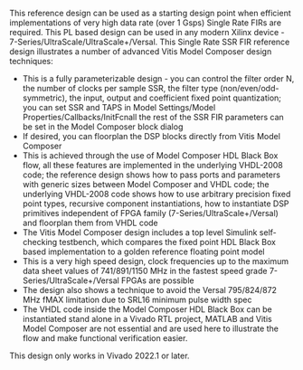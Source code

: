 This reference design can be used as a starting design point when efficient implementations of very high data rate (over 1 Gsps) Single Rate FIRs are required. This PL based design can be used in any modern Xilinx device - 7-Series/UltraScale/UltraScale+/Versal. This Single Rate SSR FIR reference design illustrates a number of advanced Vitis Model Composer design techniques: 

-	This is a fully parameterizable design - you can control the filter order N, the number of clocks per sample SSR, the filter type (non/even/odd-symmetric), the input, output and coefficient fixed point quantization; you can set SSR and TAPS in Model Settings/Model Properties/Callbacks/InitFcnall the rest of the SSR FIR parameters can be set in the Model Composer block dialog
-	If desired, you can floorplan the DSP blocks directly from Vitis Model Composer
-	This is achieved through the use of Model Composer HDL Black Box flow, all these features are implemented in the underlying VHDL-2008 code; the reference design shows how to pass ports and parameters with generic sizes between Model Composer and VHDL code; the underlying VHDL-2008 code shows how to use arbitrary precision fixed point types, recursive component instantiations, how to instantiate DSP primitives independent of FPGA family (7-Series/UltraScale+/Versal) and floorplan them from VHDL code
-	The Vitis Model Composer design includes a top level Simulink self-checking testbench, which compares the fixed point HDL Black Box based implementation to a golden reference floating point model
-	This is a very high speed design, clock frequencies up to the maximum data sheet values of 741/891/1150 MHz in the fastest speed grade 7-Series/UltraScale+/Versal FPGAs are possible
-	The design also shows a technique to avoid the Versal 795/824/872 MHz fMAX limitation due to SRL16 minimum pulse width spec
-	The VHDL code inside the Model Composer HDL Black Box can be instantiated stand alone in a Vivado RTL project, MATLAB and Vitis Model Composer are not essential and are used here to illustrate the flow and make functional verification easier.

This design only works in Vivado 2022.1 or later. 
